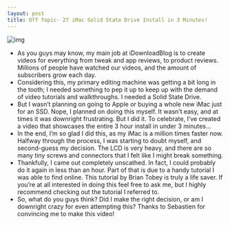 ```yaml
---
layout: post
title: Off Topic- 27 iMac Solid State Drive Install in 3 Minutes!
---
```

![img](http://media.idownloadblog.com/wp-content/uploads/2011/12/iMac-SSD-Install.jpg)
* As you guys may know, my main job at iDownloadBlog is to create videos for everything from tweak and app reviews, to product reviews. Millions of people have watched our videos, and the amount of subscribers grow each day.
* Considering this, my primary editing machine was getting a bit long in the tooth; I needed something to pep it up to keep up with the demand of video tutorials and walkthroughs. I needed a Solid State Drive.
* But I wasn’t planning on going to Apple or buying a whole new iMac just for an SSD. Nope, I planned on doing this myself. It wasn’t easy, and at times it was downright frustrating. But I did it. To celebrate, I’ve created a video that showcases the entire 3 hour install in under 3 minutes…
* In the end, I’m so glad I did this, as my iMac is a million times faster now. Halfway through the process, I was starting to doubt myself, and second-guess my decision. The LCD is very heavy, and there are so many tiny screws and connectors that I felt like I might break something.
* Thankfully, I came out completely unscathed. In fact, I could probably do it again in less than an hour. Part of that is due to a handy tutorial I was able to find online. This tutorial by Brian Tobey is truly a life saver. If you’re at all interested in doing this feel free to ask me, but I highly recommend checking out the tutorial I referred to.
* So, what do you guys think? Did I make the right decision, or am I downright crazy for even attempting this? Thanks to Sebastien for convincing me to make this video!

